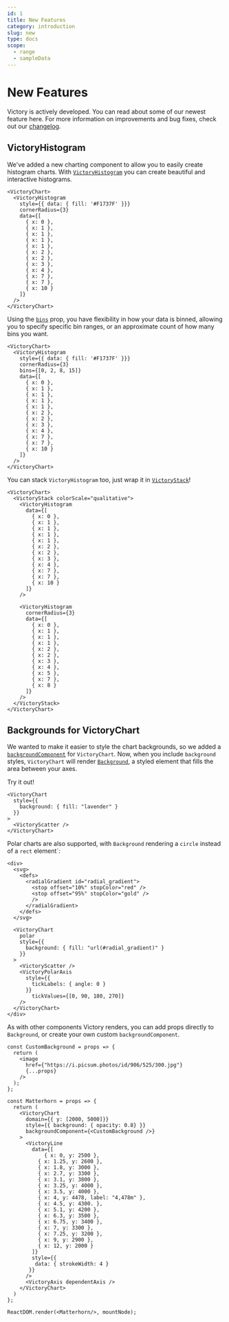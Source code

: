 ```yaml
---
id: 1
title: New Features
category: introduction
slug: new
type: docs
scope:
  - range
  - sampleData
---
```


# New Features

Victory is actively developed. You can read about some of our newest feature here. For more information on improvements and bug fixes, check out our [changelog](https://github.com/FormidableLabs/victory/blob/master/CHANGELOG.md).

## VictoryHistogram

We've added a new charting component to allow you to easily create histogram charts. With [`VictoryHistogram`](/docs/victory-histogram) you can create beautiful and interactive histograms.

```playground
<VictoryChart>
  <VictoryHistogram
    style={{ data: { fill: '#F1737F' }}}
    cornerRadius={3}
    data={[
      { x: 0 },
      { x: 1 },
      { x: 1 },
      { x: 1 },
      { x: 1 },
      { x: 2 },
      { x: 2 },
      { x: 3 },
      { x: 4 },
      { x: 7 },
      { x: 7 },
      { x: 10 }
    ]}
  />
</VictoryChart>
```

Using the [`bins`](/docs/victory-histogram#bins) prop, you have flexibility in how your data is binned, allowing you to specify specific bin ranges, or an approximate count of how many bins you want.

```playground
<VictoryChart>
  <VictoryHistogram
    style={{ data: { fill: '#F1737F' }}}
    cornerRadius={3}
    bins={[0, 2, 8, 15]}
    data={[
      { x: 0 },
      { x: 1 },
      { x: 1 },
      { x: 1 },
      { x: 1 },
      { x: 2 },
      { x: 2 },
      { x: 3 },
      { x: 4 },
      { x: 7 },
      { x: 7 },
      { x: 10 }
    ]}
  />
</VictoryChart>
```

You can stack `VictoryHistogram` too, just wrap it in [`VictoryStack`](/docs/victory-stack)!

```playground
<VictoryChart>
  <VictoryStack colorScale="qualitative">
    <VictoryHistogram
      data={[
        { x: 0 },
        { x: 1 },
        { x: 1 },
        { x: 1 },
        { x: 1 },
        { x: 2 },
        { x: 2 },
        { x: 3 },
        { x: 4 },
        { x: 7 },
        { x: 7 },
        { x: 10 }
      ]}
    />

    <VictoryHistogram
      cornerRadius={3}
      data={[
        { x: 0 },
        { x: 1 },
        { x: 1 },
        { x: 1 },
        { x: 2 },
        { x: 2 },
        { x: 3 },
        { x: 4 },
        { x: 5 },
        { x: 7 },
        { x: 8 }
      ]}
    />
  </VictoryStack>
</VictoryChart>
```

## Backgrounds for VictoryChart

We wanted to make it easier to style the chart backgrounds, so we added a [`backgroundComponent`](/docs/victory-chart#backgroundcomponent) for `VictoryChart`. Now, when you include `background` styles, `VictoryChart` will render [`Background`](/docs/victory-primitives#background), a styled element that fills the area between your axes.

Try it out!

```playground
<VictoryChart
  style={{
    background: { fill: "lavender" }
  }}
>
  <VictoryScatter />
</VictoryChart>
```

Polar charts are also supported, with `Background` rendering a `circle` instead of a `rect` element`:

```playground
<div>
  <svg>
    <defs>
      <radialGradient id="radial_gradient">
        <stop offset="10%" stopColor="red" />
        <stop offset="95%" stopColor="gold" />
        />
      </radialGradient>
    </defs>
  </svg>

  <VictoryChart
    polar
    style={{
      background: { fill: "url(#radial_gradient)" }
    }}
  >
    <VictoryScatter />
    <VictoryPolarAxis
      style={{
        tickLabels: { angle: 0 }
      }}
    	tickValues={[0, 90, 180, 270]}
    />
  </VictoryChart>
</div>
```

As with other components Victory renders, you can add props directly to `Background`, or create your own custom `backgroundComponent`.

```playground_norender
const CustomBackground = props => {
  return (
    <image
      href={"https://i.picsum.photos/id/906/525/300.jpg"}
      {...props}
    />
  );
};

const Matterhorn = props => {
  return (
    <VictoryChart
      domain={{ y: [2000, 5000]}}
      style={{ background: { opacity: 0.8} }}
      backgroundComponent={<CustomBackground />}
    >
      <VictoryLine
      	data={[
        	{ x: 0, y: 2500 },
          { x: 1.25, y: 2600 },
          { x: 1.8, y: 3000 },
          { x: 2.7, y: 3300 },
          { x: 3.1, y: 3800 },
          { x: 3.25, y: 4000 },
          { x: 3.5, y: 4000 },
          { x: 4, y: 4478, label: "4,478m" },
          { x: 4.5, y: 4300. },
          { x: 5.1, y: 4200 },
          { x: 6.3, y: 3500 },
          { x: 6.75, y: 3400 },
          { x: 7, y: 3300 },
          { x: 7.25, y: 3200 },
          { x: 9, y: 2900 },
          { x: 12, y: 2000 }
        ]}
        style={{
         data: { strokeWidth: 4 }
       }}
      />
      <VictoryAxis dependentAxis />
    </VictoryChart>
  )
};

ReactDOM.render(<Matterhorn/>, mountNode);
```
